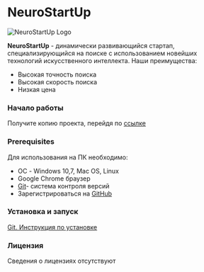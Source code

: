 # NeuroStartUp

![NeuroStartUp Logo](https://camo.githubusercontent.com/c6727c717cad1e4820481abb87524f90782445c5/68747470733a2f2f692e696d6775722e636f6d2f495a4f525769492e706e67)

**NeuroStartUp** - динамически развивающийся стартап, специализирующийся на поиске с использованием новейших технологий искусственного интеллекта. Наши преимущества:

* Высокая точность поиска
* Высокая скорость поиска
* Низкая цена


### **Начало работы** 
Получите копию проекта, перейдя по [ссылке](https://github.com/Zeinab182/NeuroStartUp)
### **Prerequisites**
Для использования на ПК необходимо:

* ОС - Windows 10,7, Mac OS, Linux
* Google Chrome браузер
* [Git](https://git-scm.com/)- система контроля версий
* Зарегистрироваться на [GitHub](https://github.com/)
### **Установка и запуск**
[Git. Инструкция по установке](https://github.com/netology-code/guides/tree/master/git)
### **Лицензия**
Сведения о лицензиях отсутствуют